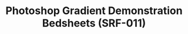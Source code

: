---
ee_id_thing: '4147'
site: '1'
type: '2'
inv_num: 2014-013
url: 2014-013-photoshop-gradient-demonstration-bedsheets-srf-011
title: Photoshop Gradient Demonstration Bedsheets (SRF-011)
year: '2014'
display_year: '2014'
medium: Bedsheets
dims: Queen
pitch: A Photoshop Gradient Demonstration rendered on high-quality bedsheets. Lets
  do this!
ps: ''
live_url: ''
related: ''
youtube: ''
related_code: ''
imgs: spectrum-queen-2014-013-full-database-ih.jpg
subheading: ''
download: ''
add_credit: Cory Arcangel for Arcangel Surfware
commission: ''
layout: things-i-made
---